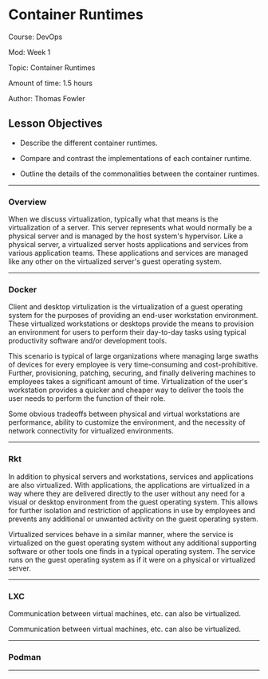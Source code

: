 # **Container Runtimes**

Course: DevOps

Mod: Week 1

Topic: Container Runtimes

Amount of time: 1.5 hours

Author: Thomas Fowler

## **Lesson Objectives**

* Describe the different container runtimes.

* Compare and contrast the implementations of each container
runtime.

* Outline the details of the commonalities between the
container runtimes.

--------------------------------------------

### **Overview**

When we discuss virtualization, typically what that means is
the virtualization of a server. This server represents what
would normally be a physical server and is managed by the
host system's hypervisor. Like a physical server, a
virtualized server hosts applications and services from
various application teams. These applications and services
are managed like any other on the virtualized server's guest
operating system.

--------------------------------------------

### **Docker**

Client and desktop virtulization is the virtualization of a
guest operating system for the purposes of providing an end-user
workstation environment. These virtualized workstations or
desktops provide the means to provision an environment for users
to perform their day-to-day tasks using typical productivity
software and/or development tools.

This scenario is typical of large organizations where managing
large swaths of devices for every employee is very
time-consuming and cost-prohibitive. Further, provisioning,
patching, securing, and finally delivering machines to employees
takes a significant amount of time. Virtualization of the user's
workstation provides a quicker and cheaper way to deliver the
tools the user needs to perform the function of their role.

Some obvious tradeoffs between physical and virtual workstations
are performance, ability to customize the environment, and the
necessity of network connectivity for virtualized environments.

--------------------------------------------

### **Rkt**

In addition to physical servers and workstations, services and
applications are also virtualized. With applications, the
applications are virtualized in a way where they are delivered
directly to the user without any need for a visual or desktop
environment from the guest operating system. This allows for
further isolation and restriction of applications in use by
employees and prevents any additional or unwanted activity on
the guest operating system.

Virtualized services behave in a similar manner, where the
service is virtualized on the guest operating system without
any additional supporting software or other tools one finds
in a typical operating system. The service runs on the guest
operating system as if it were on a physical or virtualized
server.

--------------------------------------------

### **LXC**

Communication between virtual machines, etc. can also be
virtualized.

Communication between virtual machines, etc. can also be
virtualized.

--------------------------------------------

### **Podman**

--------------------------------------------
